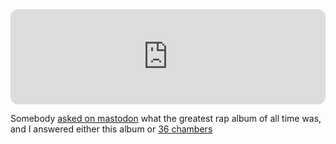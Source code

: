 <iframe style="border-radius:12px" src="https://open.spotify.com/embed/album/3kEtdS2pH6hKcMU9Wioob1?utm_source=generator" width="100%" height="152" frameBorder="0" allowfullscreen="" allow="autoplay; clipboard-write; encrypted-media; fullscreen; picture-in-picture" loading="lazy"></iframe>

Somebody [asked on mastodon](https://allamaraine.io/@hisaac/111927344622405626) what the greatest rap album of all time was, and I answered either this album or [36 chambers](https://open.spotify.com/album/3tQd5mwBtVyxCoEo4htGAV?si=yX82orG_Q0el6_qlHZgC-Q)